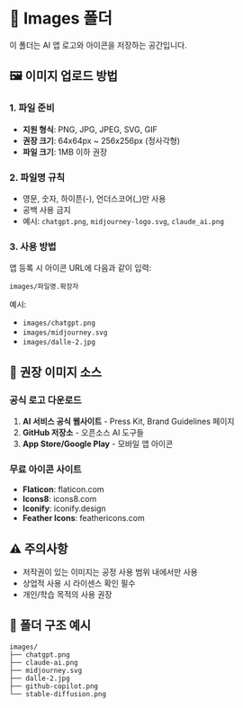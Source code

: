 # 📁 Images 폴더

이 폴더는 AI 앱 로고와 아이콘을 저장하는 공간입니다.

## 🖼️ 이미지 업로드 방법

### 1. 파일 준비
- **지원 형식**: PNG, JPG, JPEG, SVG, GIF
- **권장 크기**: 64x64px ~ 256x256px (정사각형)
- **파일 크기**: 1MB 이하 권장

### 2. 파일명 규칙
- 영문, 숫자, 하이픈(-), 언더스코어(_)만 사용
- 공백 사용 금지
- 예시: `chatgpt.png`, `midjourney-logo.svg`, `claude_ai.png`

### 3. 사용 방법
앱 등록 시 아이콘 URL에 다음과 같이 입력:
```
images/파일명.확장자
```

예시:
- `images/chatgpt.png`
- `images/midjourney.svg`
- `images/dalle-2.jpg`

## 🎨 권장 이미지 소스

### 공식 로고 다운로드
1. **AI 서비스 공식 웹사이트** - Press Kit, Brand Guidelines 페이지
2. **GitHub 저장소** - 오픈소스 AI 도구들
3. **App Store/Google Play** - 모바일 앱 아이콘

### 무료 아이콘 사이트
- **Flaticon**: flaticon.com
- **Icons8**: icons8.com  
- **Iconify**: iconify.design
- **Feather Icons**: feathericons.com

## ⚠️ 주의사항

- 저작권이 있는 이미지는 공정 사용 범위 내에서만 사용
- 상업적 사용 시 라이센스 확인 필수
- 개인/학습 목적의 사용 권장

## 📂 폴더 구조 예시

```
images/
├── chatgpt.png
├── claude-ai.png
├── midjourney.svg
├── dalle-2.jpg
├── github-copilot.png
└── stable-diffusion.png
```